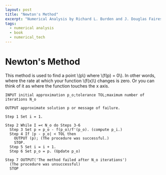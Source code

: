 ```yaml
---
layout: post
title: "Newton's Method"
excerpt: "Numerical Analysis by Richard L. Burden and J. Douglas Faires"
tags:
  - numerical analysis
  - book
  - numerical_tech
---
```


# Newton's Method

This method is used to find a point \\(p\\) where \\(f(p) = 0\\). In other words, where the
rate at which your function \\(f(x)\\) changes is zero. Or you can think of it as where the
function touches the x axis.

```
INPUT initial approximation p_o;tolerance TOL;maximum number of iterations N_o

OUTPUT approximate solution p or message of failure.

Step 1 Set i = 1.

Step 2 While I =< N_o do Steps 3-6
  Step 3 Set p = p_o - f(p_o)/f'(p_o). (compute p_i.)
  Step 4 If |p - p_o| < TOL then
    OUTPUT (p); (The procedure was successful.)
    STOP.
  Step 5 Set i = i + 1.
  Step 6 Set p_o = p. (Update p_o)

Step 7 OUTPUT('The method failed after N_o iterations')
  (The procedure was unsuccessful)
  STOP
```
